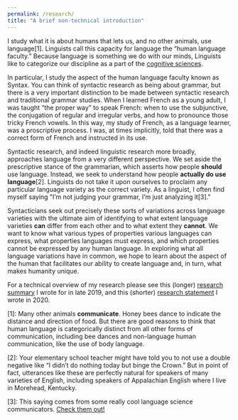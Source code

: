 ```yaml
---
permalink: /research/
title: "A brief non-technical introduction"
---
```


I study what it is about humans that lets us, and no other animals, use language[1]. Linguists call this capacity for language the “human language faculty.” Because language is something we do with our minds, Linguists like to categorize our discipline as a part of the [cognitive sciences](https://en.wikipedia.org/wiki/Cognitive_science). 

In particular, I study the aspect of the human language faculty known as Syntax. You can think of syntactic research as being about grammar, but there is a very important distinction to be made between syntactic research and traditional grammar studies. When I learned French as a young adult, I was taught “the proper way” to speak French: when to use the subjunctive, the conjugation of regular and irregular verbs, and how to pronounce those tricky French vowels. In this way, my study of French, as a language learner, was a proscriptive process. I was, at times implicitly, told that there was a correct form of French and instructed in its use.

Syntactic research, and indeed linguistic research more broadly, approaches language from a very different perspective. We set aside the prescriptive stance of the grammarian, which asserts how people **should** use language. Instead, we seek to understand how people **actually do use language**[2]. Linguists do not take it upon ourselves to proclaim any particular language variety as the correct variety. As a linguist, I often find myself saying "I’m not judging your grammar, I’m just analyzing it[3]."

Syntacticians seek out precisely these sorts of variations across language varieties with the ultimate aim of identifying to what extent language varieties **can** differ from each other and to what extent they **cannot**. We want to know what various types of properties various languages can express, what properties languages must express, and which properties cannot be expressed by any human language. In exploring what all language variations have in common, we hope to learn about the aspect of the human that facilitates our ability to create language and, in turn, what makes humanity unique.

For a technical overview of my research please see this (longer) [research summary](/files/Potter-ResearchSummary2019.pdf) I wrote for in late 2019, and this (shorter) [research statement](/files/Potter-ResearchStatement2020.pdf) I wrote in 2020.

[1]: Many other animals **communicate**. Honey bees dance to indicate the distance and direction of food. But there are good reasons to think that human language is categorically distinct from all other forms of communication, including bee dances and non-language human communication, like the use of body language.

[2]: Your elementary school teacher might have told you to not use a double negative like “I didn’t do nothing today but binge the Crown.” But in point of fact, utterances like these are perfectly natural for speakers of many varieties of English, including speakers of Appalachian English where I live in Morehead, Kentucky.

[3]: This saying comes from some really cool language science communicators. [Check them out!](https://lingthusiasm.com)





















